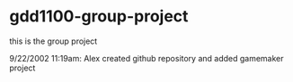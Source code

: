 # gdd1100-group-project
this is the group project

9/22/2002
11:19am:  Alex created github repository and added gamemaker project
